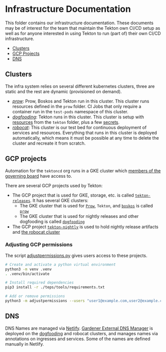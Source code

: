 # Infrastructure Documentation

This folder contains our infrastructure documentation. These documents may be
of interest for the team that maintain the Tekton own CI/CD setup as well as
for anyone interested in using Tekton to run (part of) their own CI/CD
infrastructure.

- [Clusters](#clusters)
- [GCP Projects](#gcp-projects)
- [DNS](#dns)

## Clusters

The infra system relies on several different kubernetes clusters, three are
static and the rest are dynamic (provisioned on demand).

- [*prow*](prow.md): Prow, Boskos and Tekton run in this cluster.
  This cluster runs resources defined in the `prow` folder. CI Jobs that only
  require a container run in the `test-pods` namespace of this cluster.
- [*dogfooding*](dogfooding.md): Tekton runs in this cluster. This cluster is
  setup with [resources](../tekton/README.md#resources-for-cicd) from the
  `tekton` folder, plus a few [secrets](./dogfooding.md#secrets).
- [*robocat*](robocat.md): This cluster is our test bed for continuous
  deployment of services and resources. Everything that runs in this cluster is
  deployed automatically, which means it must be possible at any time to delete
  the cluster and recreate it from scratch.

## GCP projects

Automation for the `tektoncd` org runs in a GKE cluster which
[members of the governing board](https://github.com/tektoncd/community/blob/main/governance.md#permissions-and-access)
have access to.

There are several GCP projects used by Tekton:

- The GCP project that is used for GKE, storage, etc. is called
  [`tekton-releases`](http://console.cloud.google.com/home/dashboard?project=tekton-releases). It has several GKE clusters:
  - The GKE cluster that is used for [`Prow`](prow/README.md), `Tekton`, and [`boskos`](boskos/README.md) is called
    [`prow`](https://console.cloud.google.com/kubernetes/clusters/details/us-central1-a/prow?project=tekton-releases)
  - The GKE cluster that is used for nightly releases and other dogfooding is called
    [`dogfooding`](https://console.cloud.google.com/kubernetes/clusters/details/us-central1-a/dogfooding?project=tekton-releases)
- The GCP project
  [`tekton-nightly`](http://console.cloud.google.com/home/dashboard?project=tekton-nightly)
  is used to hold nightly release artifacts and [the robocat cluster](#the-robocat-cluster)

### Adjusting GCP permissions
The script [adjustpermissions.py](../adjustpermissions.py) gives users access to these projects.

```sh
# Create and activate a python virtual environment
python3 -m venv .venv
. .venv/bin/activate

# Install required dependencies
pip3 install -r ./teps/tools/requirements.txt

# Add or remove permissions
python3 -m adjustpermissions --users "user1@example.com,user2@example.com"
```

## DNS

DNS Names are managed via [Netlify](https://www.netlify.com/).
[Gardener External DNS Manager](https://github.com/gardener/external-dns-management) is deployed on the [dogfooding](./dogfooding.md#dns-names) and robocat clusters, and manages names
via annotations on ingresses and services. Some of the names are defined manually in Netlify.

